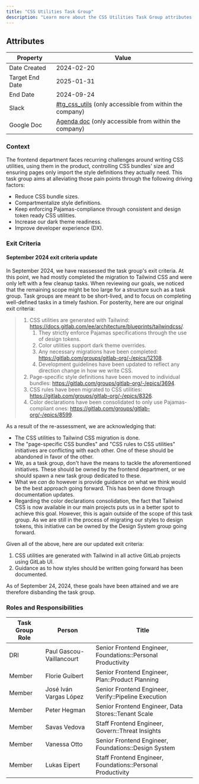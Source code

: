 ```yaml
---
title: "CSS Utilities Task Group"
description: "Learn more about the CSS Utilities Task Group attributes, goals, roles and responsibilities."
---
```


## Attributes

| Property        | Value                                                                                                                                   |
| --------------- | --------------------------------------------------------------------------------------------------------------------------------------- |
| Date Created    | 2024-02-20                                                                                                                              |
| Target End Date | 2025-01-31                                                                                                                              |
| End Date        | 2024-09-24                                                                                                                              |
| Slack           | [#tg_css_utils](https://gitlab.enterprise.slack.com/archives/C05CPKD5GTD) (only accessible from within the company)                     |
| Google Doc      | [Agenda doc](https://docs.google.com/document/d/1BorO_g9WWrNiVpE0yugbPhf0gkHEWXQPp9bknDDWXtU) (only accessible from within the company) |

### Context

The frontend department faces recurring challenges around writing CSS utilities, using them in the
product, controlling CSS bundles' size and ensuring pages only import the style definitions they
actually need. This task group aims at alleviating those pain points through the following driving
factors:

- Reduce CSS bundle sizes.
- Compartmentalize style definitions.
- Keep enforcing Pajamas-compliance through consistent and design token ready CSS utilities.
- Increase our dark theme readiness.
- Improve developer experience (DX).

### Exit Criteria

#### September 2024 exit criteria update

In September 2024, we have reassessed the task group's exit criteria. At this point, we had mostly
completed the migration to Tailwind CSS and were only left with a few cleanup tasks. When reviewing
our goals, we noticed that the remaining scope might be too large for a structure such as a task
group. Task groups are meant to be short-lived, and to focus on completing well-defined tasks in a
timely fashion. For posterity, here are our original exit criteria:

> 1. CSS utilities are generated with Tailwind: <https://docs.gitlab.com/ee/architecture/blueprints/tailwindcss/>.
>     1. They strictly enforce Pajamas specifications through the use of design tokens.
>     1. Color utilities support dark theme overrides.
>     1. Any necessary migrations have been completed: https://gitlab.com/groups/gitlab-org/-/epics/12108.
>     1. Development guidelines have been updated to reflect any direction change in how we write CSS.
> 1. Page-specific style definitions have been moved to individual bundles: https://gitlab.com/groups/gitlab-org/-/epics/3694.
> 1. CSS rules have been migrated to CSS utilities: https://gitlab.com/groups/gitlab-org/-/epics/8326.
> 1. Color declarations have been consolidated to only use Pajamas-compliant ones: https://gitlab.com/groups/gitlab-org/-/epics/8599.

As a result of the re-assessment, we are acknowledging that:

- The CSS utilities to Tailwind CSS migration is done.
- The "page-specific CSS bundles" and "CSS rules to CSS utilities" initiatives are conflicting with
  each other. One of these should be abandoned in favor of the other.
- We, as a task group, don't have the means to tackle the aforementioned initiatives. These should
  be owned by the frontend department, or we should spawn a new task group dedicated to these.
- What we _can_ do however is provide guidance on what we think would be the best approach going
  forward. This has been done through documentation updates.
- Regarding the color declarations consolidation, the fact that Tailwind CSS is now available in our
  main projects puts us in a better spot to achieve this goal. However, this is again outside of the
  scope of this task group. As we are still in the process of migrating our styles to design tokens,
  this initiative can be owned by the Design System group going forward.

Given all of the above, here are our updated exit criteria:

1. CSS utilities are generated with Tailwind in all active GitLab projects using GitLab UI.
1. Guidance as to how styles should be written going forward has been documented.

As of September 24, 2024, these goals have been attained and we are therefore disbanding the task group.

### Roles and Responsibilities

| Task Group Role | Person                   | Title                                                        |
| --------------- | ------------------------ | ------------------------------------------------------------ |
| DRI             | Paul Gascou-Vaillancourt | Senior Frontend Engineer, Foundations::Personal Productivity |
| Member          | Florie Guibert           | Senior Frontend Engineer, Plan::Product Planning             |
| Member          | José Iván Vargas López   | Senior Frontend Engineer, Verify::Pipeline Execution         |
| Member          | Peter Hegman             | Senior Frontend Engineer, Data Stores::Tenant Scale          |
| Member          | Savas Vedova             | Staff Frontend Engineer, Govern::Threat Insights             |
| Member          | Vanessa Otto             | Senior Frontend Engineer, Foundations::Design System         |
| Member          | Lukas Eipert             | Staff Frontend Engineer, Foundations::Personal Productivity  |
